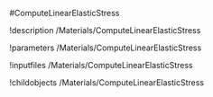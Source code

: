 <!-- MOOSE Object Documentation Stub: Remove this when content is added. -->
#ComputeLinearElasticStress

!description /Materials/ComputeLinearElasticStress

!parameters /Materials/ComputeLinearElasticStress

!inputfiles /Materials/ComputeLinearElasticStress

!childobjects /Materials/ComputeLinearElasticStress
